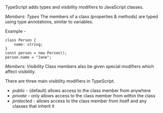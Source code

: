 TypeScript adds types and visibility modifiers to JavaScript classes.

*Members: Types*
The members of a class (properties & methods) are typed using type annotations, similar to variables.

Example -

```TS
class Person {
	name: string;
}
const person = new Person(); 
person.name = "Jane";
```

*Members: Visibility*
Class members also be given special modifiers which affect visibility.

There are three main visibility modifiers in TypeScript.

- *public* - (default) allows access to the class member from anywhere
- *private* - only allows access to the class member from within the class
- *protected* - allows access to the class member from itself and any classes that inherit it